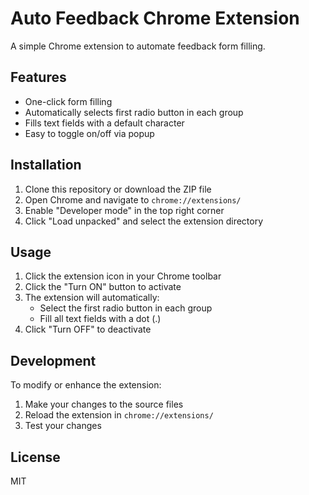 # Auto Feedback Chrome Extension

A simple Chrome extension to automate feedback form filling.

## Features

- One-click form filling
- Automatically selects first radio button in each group
- Fills text fields with a default character
- Easy to toggle on/off via popup

## Installation

1. Clone this repository or download the ZIP file
2. Open Chrome and navigate to `chrome://extensions/`
3. Enable "Developer mode" in the top right corner
4. Click "Load unpacked" and select the extension directory

## Usage

1. Click the extension icon in your Chrome toolbar
2. Click the "Turn ON" button to activate
3. The extension will automatically:
   - Select the first radio button in each group
   - Fill all text fields with a dot (.)
4. Click "Turn OFF" to deactivate

## Development

To modify or enhance the extension:

1. Make your changes to the source files
2. Reload the extension in `chrome://extensions/`
3. Test your changes

## License

MIT
